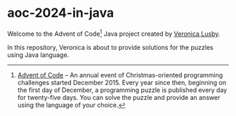 # aoc-2024-in-java

Welcome to the Advent of Code[^aoc] Java project created by [Veronica Lusby][github].

In this repository, Veronica is about to provide solutions for the puzzles using Java language.


[^aoc]:
    [Advent of Code][aoc] – An annual event of Christmas-oriented programming challenges started December 2015.
    Every year since then, beginning on the first day of December, a programming puzzle is published every day for twenty-five days.
    You can solve the puzzle and provide an answer using the language of your choice.

[aoc]: https://adventofcode.com
[github]: https://github.com/veronicamengyan

